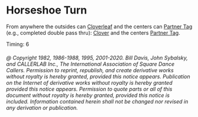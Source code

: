 
# Horseshoe Turn

From anywhere the outsides can [Cloverleaf](../ms/cloverleaf.md) and the centers can
[Partner Tag](partner_tag.md) (e.g.,
completed double pass thru): [ Clover](clover_and_anything.md) and the centers
[Partner Tag](partner_tag.md).

Timing: 6

###### @ Copyright 1982, 1986-1988, 1995, 2001-2020. Bill Davis, John Sybalsky, and CALLERLAB Inc., The International Association of Square Dance Callers. Permission to reprint, republish, and create derivative works without royalty is hereby granted, provided this notice appears. Publication on the Internet of derivative works without royalty is hereby granted provided this notice appears. Permission to quote parts or all of this document without royalty is hereby granted, provided this notice is included. Information contained herein shall not be changed nor revised in any derivation or publication.
